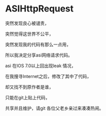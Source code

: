 # ASIHttpRequest
突然发现良心被谴责，

突然觉得这世界不公平，

突然发现我的代码有那么一点用，

所以我决定分享asi网络请求代码。

asi 在IOS 7.0以上回出现leak 情况，

在我搜寻Internet之后，修改了其中了代码，

却又找不到原作者是谁，

只能在git上贴上代码，

共享并且维护，请git 各位父老乡亲过来凑凑热闹。
